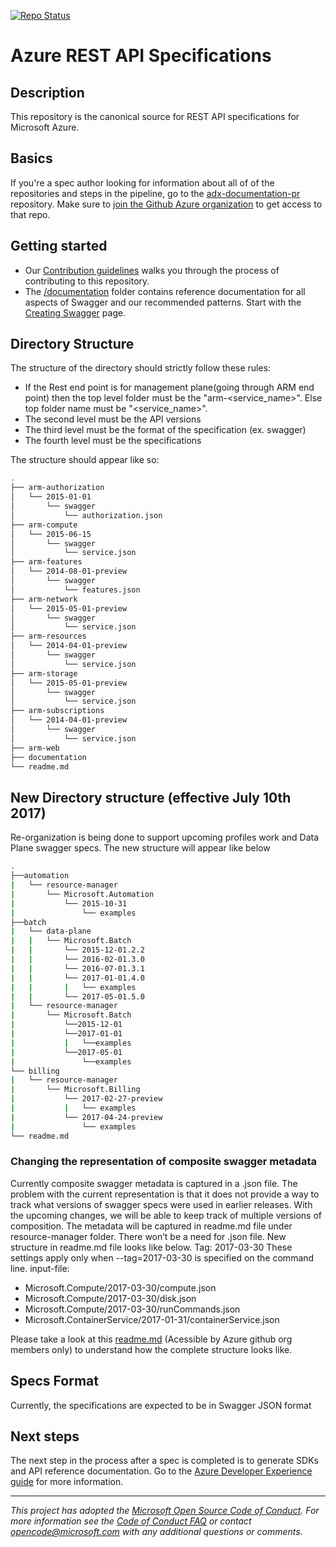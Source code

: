 [![Repo Status](http://img.shields.io/travis/Azure/azure-rest-api-specs/master.svg?style=flat-square&label=repo-status)](https://travis-ci.org/Azure/azure-rest-api-specs)

# Azure REST API Specifications

## Description

This repository is the canonical source for REST API specifications for Microsoft Azure.

## Basics
If you're a spec author looking for information about all of of the repositories and steps in the pipeline, go to the [adx-documentation-pr](https://github.com/Azure/adx-documentation-pr) repository. Make sure to [join the Github Azure organization](http://aka.ms/azuregithub) to get access to that repo.

## Getting started
- Our [Contribution guidelines](./.github/CONTRIBUTING.md) walks you through the process of contributing to this repository.
- The [/documentation](./documentation/) folder contains reference documentation for all aspects of Swagger and our recommended patterns. Start with the [Creating Swagger](./documentation/creating-swagger.md) page.

## Directory Structure

The structure of the directory should strictly follow these rules:
- If the Rest end point is for management plane(going through ARM end point) then the top level folder must be the "arm-<service_name>". Else top folder name must be "<service_name>".
- The second level must be the API versions
- The third level must be the format of the specification (ex. swagger)
- The fourth level must be the specifications

The structure should appear like so:
```bash
.
├── arm-authorization
│   └── 2015-01-01
│       └── swagger
│           └── authorization.json
├── arm-compute
│   └── 2015-06-15
│       └── swagger
│           └── service.json
├── arm-features
│   └── 2014-08-01-preview
│       └── swagger
│           └── features.json
├── arm-network
│   └── 2015-05-01-preview
│       └── swagger
│           └── service.json
├── arm-resources
│   └── 2014-04-01-preview
│       └── swagger
│           └── service.json
├── arm-storage
│   └── 2015-05-01-preview
│       └── swagger
│           └── service.json
├── arm-subscriptions
│   └── 2014-04-01-preview
│       └── swagger
│           └── service.json
├── arm-web
├── documentation
└── readme.md
```

## New Directory structure (effective July 10th 2017)

Re-organization is being done to support upcoming profiles work and Data Plane swagger specs. The new structure will appear like below
 
```bash
.
├──automation
|   └── resource-manager
|       └── Microsoft.Automation
|           └── 2015-10-31
|               └── examples
├──batch
|   └── data-plane
|   |   └── Microsoft.Batch
|   |       └── 2015-12-01.2.2
|   |       └── 2016-02-01.3.0
|   |       └── 2016-07-01.3.1
|   |       └── 2017-01-01.4.0
|   |       |   └── examples
|   |       └── 2017-05-01.5.0
|   └── resource-manager
|       └── Microsoft.Batch
|           └──2015-12-01
|           └──2017-01-01
|           |   └──examples
|           └──2017-05-01
|               └──examples
└── billing
|   └── resource-manager
|       └── Microsoft.Billing
|           └── 2017-02-27-preview
|           |   └── examples
|           └── 2017-04-24-preview
|               └── examples
└── readme.md
```
### Changing the representation of composite swagger metadata

Currently composite swagger metadata is captured in a .json file. The problem with the current representation is that it does not provide a way to track what versions of swagger specs were used in earlier releases. With the upcoming changes, we will be able to keep track of multiple versions of composition. The metadata will be captured in readme.md file under resource-manager folder. There won’t be a need for .json file. New structure in readme.md file looks like below. 
Tag: 2017-03-30
These settings apply only when --tag=2017-03-30 is specified on the command line.
input-file:
- Microsoft.Compute/2017-03-30/compute.json
- Microsoft.Compute/2017-03-30/disk.json
- Microsoft.Compute/2017-03-30/runCommands.json
- Microsoft.ContainerService/2017-01-31/containerService.json

Please take a look at this [readme.md](https://github.com/Azure/azure-rest-api-specs/tree/reorg/specification/compute/resource-manager) (Acessible by Azure github org members only) to understand how the complete structure looks like.


## Specs Format
Currently, the specifications are expected to be in Swagger JSON format

## Next steps
The next step in the process after a spec is completed is to generate SDKs and API reference documentation. Go to the [Azure Developer Experience guide](https://github.com/Azure/adx-documentation-pr) for more information.

---
_This project has adopted the [Microsoft Open Source Code of Conduct](https://opensource.microsoft.com/codeofconduct/). For more information see the [Code of Conduct FAQ](https://opensource.microsoft.com/codeofconduct/faq/) or contact [opencode@microsoft.com](mailto:opencode@microsoft.com) with any additional questions or comments._
